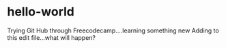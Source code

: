 # hello-world
Trying Git Hub through Freecodecamp....learning something new
Adding to this edit file...what will happen?
